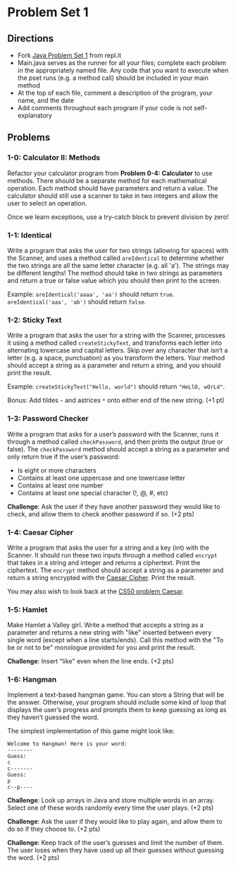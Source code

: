 # Problem Set 1

## Directions
* Fork [Java Problem Set 1](https://repl.it/@kellylougheed/Java-Problem-Set-1) from repl.it
*	Main.java serves as the runner for all your files; complete each problem in the appropriately named file. Any code that you want to execute when the pset runs (e.g. a method call) should be included in your main method
*	At the top of each file, comment a description of the program, your name, and the date
*	Add comments throughout each program if your code is not self-explanatory

## Problems

### 1-0: Calculator II: Methods

Refactor your calculator program from **Problem 0-4: Calculator** to use methods. There should be a separate method for each mathematical operation. Each method should have parameters and return a value. The calculator should still use a scanner to take in two integers and allow the user to select an operation.

Once we learn exceptions, use a try-catch block to prevent division by zero!

### 1-1: Identical

Write a program that asks the user for two strings (allowing for spaces) with the Scanner, and uses a method called `areIdentical` to determine whether the two strings are all the same letter character (e.g. all 'a'). The strings may be different lengths! The method should take in two strings as parameters and return a true or false value which you should then print to the screen.

Example: `areIdentical('aaaa', 'aa')` should return `true`. `areIdentical('aaa', 'ab')` should return `false`.

### 1-2: Sticky Text

Write a program that asks the user for a string with the Scanner, processes it using a method called `createStickyText`, and transforms each letter into alternating lowercase and capital letters. Skip over any character that isn’t a letter (e.g. a space, punctuation) as you transform the letters.  Your method should accept a string as a parameter and return a string, and you should print the result.

Example: `createStickyText("Hello, world")` should return `"HeLlO, wOrLd"`.

Bonus: Add tildes `~` and astrices `*` onto either end of the new string. (+1 pt)

### 1-3: Password Checker

Write a program that asks for a user’s password with the Scanner, runs it through a method called `checkPassword`, and then prints the output (true or false). The `checkPassword` method should accept a string as a parameter and only return true if the user’s password:
*	Is eight or more characters
*	Contains at least one uppercase and one lowercase letter
*	Contains at least one number
*	Contains at least one special character (!, @, #, etc)

**Challenge**: Ask the user if they have another password they would like to check, and allow them to check another password if so. (+2 pts)

### 1-4: Caesar Cipher

Write a program that asks the user for a string and a key (int) with the Scanner. It should run these two inputs through a method called `encrypt` that takes in a string and integer and returns a ciphertext. Print the ciphertext. The `encrypt` method should accept a string as a parameter and return a string encrypted with the [Caesar Cipher](http://practicalcryptography.com/ciphers/caesar-cipher/). Print the result.

You may also wish to look back at the [CS50 problem Caesar](https://docs.cs50.net/2017/ap/problems/caesar/caesar.html).

### 1-5: Hamlet

Make Hamlet a Valley girl. Write a method that accepts a string as a parameter and returns a new string with "like" inserted between every single word (except when a line starts/ends). Call this method with the "To be or not to be" monologue provided for you and print the result. 

**Challenge**: Insert "like" even when the line ends. (+2 pts)

### 1-6: Hangman

Implement a text-based hangman game. You can store a String that will be the answer. Otherwise, your program should include some kind of loop that displays the user’s progress and prompts them to keep guessing as long as they haven’t guessed the word.

The simplest implementation of this game might look like:

```
Welcome to Hangman! Here is your word:
--------
Guess:
c
c-------
Guess:
p
c--p----
```

**Challenge**: Look up arrays in Java and store multiple words in an array. Select one of these words randomly every time the user plays. (+2 pts) 

**Challenge**: Ask the user if they would like to play again, and allow them to do so if they choose to. (+2 pts)

**Challenge**: Keep track of the user’s guesses and limit the number of them. The user loses when they have used up all their guesses without guessing the word. (+2 pts)
